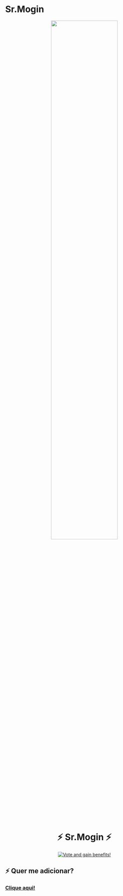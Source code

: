 # Sr.Mogin

<p align="center">
<img width="65%" src="https://cdn.discordapp.com/avatars/799638605039140894/964fbb4addbcb956b7fa4749187296a4.png">
<br>
<h1 align="center">⚡ Sr.Mogin ⚡</h1>

<p align="center">
<a href="https://top.gg/bot/799638605039140894">
<img src="https://cdn.discordapp.com/attachments/786311889910104114/805532571491500042/unknown.png" alt="Vote and gain benefits!" />
</a> 

## ⚡ Quer me adicionar?
### [Clique aqui!](https://discord.com/oauth2/authorize?client_id=799638605039140894&scope=bot&permissions=8)
